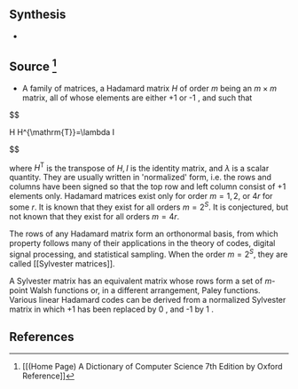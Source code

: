 ## Synthesis
- 
## Source [^1]
- A family of matrices, a Hadamard matrix $H$ of order $m$ being an $m \times m$ matrix, all of whose elements are either +1 or -1 , and such that

  

$$

H H^{\mathrm{T}}=\lambda I

$$

  

where $H^{\mathrm{T}}$ is the transpose of $H, I$ is the identity matrix, and $\lambda$ is a scalar quantity. They are usually written in 'normalized' form, i.e. the rows and columns have been signed so that the top row and left column consist of +1 elements only. Hadamard matrices exist only for order $m=1,2$, or $4 r$ for some $r$. It is known that they exist for all orders $m=2^{S}$. It is conjectured, but not known that they exist for all orders $m=4 r$.

  

The rows of any Hadamard matrix form an orthonormal basis, from which property follows many of their applications in the theory of codes, digital signal processing, and statistical sampling. When the order $m=2^{S}$, they are called [[Sylvester matrices]].

  

A Sylvester matrix has an equivalent matrix whose rows form a set of $m$-point Walsh functions or, in a different arrangement, Paley functions. Various linear Hadamard codes can be derived from a normalized Sylvester matrix in which +1 has been replaced by 0 , and -1 by 1 .
## References

[^1]: [[(Home Page) A Dictionary of Computer Science 7th Edition by Oxford Reference]]